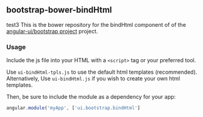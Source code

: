 
## bootstrap-bower-bindHtml

test3
This is the bower repository for the bindHtml component of of the [angular-ui/bootstrap project](https://github.com/angular-ui/bootstrap) project.

### Usage

Include the js file into your HTML with a `<script>` tag or your preferred tool.

Use `ui-bindHtml-tpls.js` to use the default html templates (recommended). Alternatively, Use `ui-bindHtml.js` if you wish to create your own html templates.

Then, be sure to include the module as a dependency for your app:
```js
angular.module('myApp', ['ui.bootstrap.bindHtml']
```


